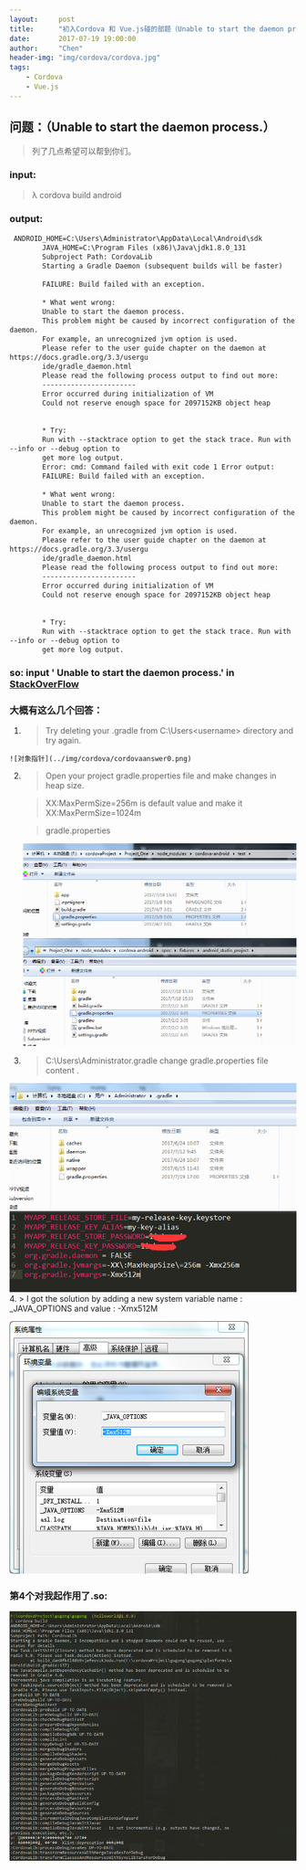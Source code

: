 ```yaml
---
layout:     post
title:      "初入Cordova 和 Vue.js碰的部题（Unable to start the daemon process.）"
date:       2017-07-19 19:00:00
author:     "Chen"
header-img: "img/cordova/cordova.jpg"
tags:
    - Cordova
    - Vue.js
---
```


问题：（Unable to start the daemon process.）
-------------------
> 列了几点希望可以帮到你们。

### input:  
  > λ cordova build android

### output:    
```
 ANDROID_HOME=C:\Users\Administrator\AppData\Local\Android\sdk
        JAVA_HOME=C:\Program Files (x86)\Java\jdk1.8.0_131
        Subproject Path: CordovaLib
        Starting a Gradle Daemon (subsequent builds will be faster)

        FAILURE: Build failed with an exception.

        * What went wrong:
        Unable to start the daemon process.
        This problem might be caused by incorrect configuration of the daemon.
        For example, an unrecognized jvm option is used.
        Please refer to the user guide chapter on the daemon at https://docs.gradle.org/3.3/usergu
        ide/gradle_daemon.html
        Please read the following process output to find out more:
        -----------------------
        Error occurred during initialization of VM
        Could not reserve enough space for 2097152KB object heap


        * Try:
        Run with --stacktrace option to get the stack trace. Run with --info or --debug option to
        get more log output.
        Error: cmd: Command failed with exit code 1 Error output:
        FAILURE: Build failed with an exception.

        * What went wrong:
        Unable to start the daemon process.
        This problem might be caused by incorrect configuration of the daemon.
        For example, an unrecognized jvm option is used.
        Please refer to the user guide chapter on the daemon at https://docs.gradle.org/3.3/usergu
        ide/gradle_daemon.html
        Please read the following process output to find out more:
        -----------------------
        Error occurred during initialization of VM
        Could not reserve enough space for 2097152KB object heap


        * Try:
        Run with --stacktrace option to get the stack trace. Run with --info or --debug option to
        get more log output.

```
### **so: input '  Unable to start the daemon process.' in  [StackOverFlow](https://stackoverflow.com/)**

### **大概有这么几个回答：**
  1. > Try deleting your .gradle from C:\Users\<username> directory and try again.

    ![对象指针](../img/cordova/cordovaanswer0.png)
  2. > Open your project gradle.properties file and make changes in heap size.

      > XX:MaxPermSize=256m is default value and make it XX:MaxPermSize=1024m

      > gradle.properties

      ![one](../img/cordova/one.png)
      ![two](../img/cordova/two.png)
  3. > C:\Users\Administrator\.gradle change  gradle.properties file content .

  ![对象指针](../img/cordova/userGradle.png)
  ![对象指针](../img/cordova/three.png)
  4. > I got the solution by adding a new system variable name : _JAVA_OPTIONS and value : -Xmx512M

  ![对象指针](../img/cordova/four.png)

### 第4个对我起作用了.so:

![对象指针](../img/cordova/cordovaSolve.png)

   
   
   
   
   
